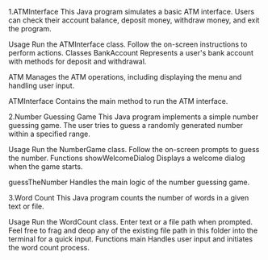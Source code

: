 1.ATMInterface
This Java program simulates a basic ATM interface. Users can check their account balance, deposit money, withdraw money, and exit the program.

Usage
Run the ATMInterface class.
Follow the on-screen instructions to perform actions.
Classes
BankAccount
Represents a user's bank account with methods for deposit and withdrawal.

ATM
Manages the ATM operations, including displaying the menu and handling user input.

ATMInterface
Contains the main method to run the ATM interface.

2.Number Guessing Game
This Java program implements a simple number guessing game. The user tries to guess a randomly generated number within a specified range.

Usage
Run the NumberGame class.
Follow the on-screen prompts to guess the number.
Functions
showWelcomeDialog
Displays a welcome dialog when the game starts.

guessTheNumber
Handles the main logic of the number guessing game.

3.Word Count
This Java program counts the number of words in a given text or file.

Usage
Run the WordCount class.
Enter text or a file path when prompted.
Feel free to frag and deop any of the existing file path in this folder into the terminal for a quick input.
Functions
main
Handles user input and initiates the word count process.